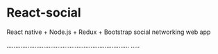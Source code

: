 # React-social
React native + Node.js + Redux + Bootstrap social networking web app

......................................................................
.....